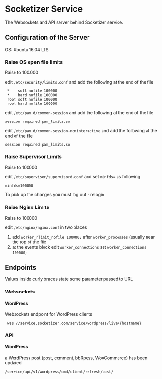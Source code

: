 # Socketizer Service

The Websockets and API server behind Socketizer service.

## Configuration of the Server

OS: Ubuntu 16.04 LTS

### Raise OS open file limits

Raise to 100.000 

edit `/etc/security/limits.conf` and add the following at the end of the file
 
```
 *    soft nofile 100000
 *    hard nofile 100000
 root soft nofile 100000
 root hard nofile 100000
 ```

edit `/etc/pam.d/common-session` and add the following at the end of the file

`session required pam_limits.so`

edit `/etc/pam.d/common-session-noninteractive` and add the following at the end of the file

`session required pam_limits.so`

### Raise Supervisor Limits

Raise to 100000

edit `/etc/supervisor/supervisord.conf` and set `minfds=` as following

`minfds=100000`

To pick up the changes you must log out - relogin

### Raise Nginx Limits

Raise to 100000

edit `/etc/nginx/nginx.conf` in two places

1.  add `worker_rlimit_nofile 100000;` after `worker_processes` (usually near the top of the file
2.  at the events block edit `worker_connections` set `worker_connections 100000`;


## Endpoints

Values inside curly braces state some parameter passed to URL

### Websockets

#### WordPress

 Websockets endpoint for WordPress clients

```
 wss://service.socketizer.com/service/wordpress/live/{hostname}
```


### API

#### WordPress
 
  a WordPress post (post, comment, bbRpess, WooCommerce) has been updated
 
 ```
 /service/api/v1/wordpress/cmd/client/refresh/post/
 ``` 
